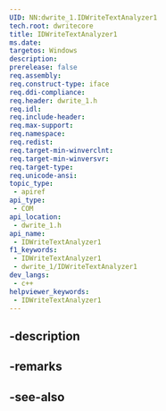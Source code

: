 ```yaml
---
UID: NN:dwrite_1.IDWriteTextAnalyzer1
tech.root: dwritecore
title: IDWriteTextAnalyzer1
ms.date: 
targetos: Windows
description: 
prerelease: false
req.assembly: 
req.construct-type: iface
req.ddi-compliance: 
req.header: dwrite_1.h
req.idl: 
req.include-header: 
req.max-support: 
req.namespace: 
req.redist: 
req.target-min-winverclnt: 
req.target-min-winversvr: 
req.target-type: 
req.unicode-ansi: 
topic_type:
 - apiref
api_type:
 - COM
api_location:
 - dwrite_1.h
api_name:
 - IDWriteTextAnalyzer1
f1_keywords:
 - IDWriteTextAnalyzer1
 - dwrite_1/IDWriteTextAnalyzer1
dev_langs:
 - c++
helpviewer_keywords:
 - IDWriteTextAnalyzer1
---
```


## -description

## -remarks

## -see-also

